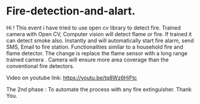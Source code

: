 # Fire-detection-and-alart.
Hi ! This event i have tried to use open cv library to detect fire.
Trained camera with Open CV, Computer vision will detect flame or  fire.
If trained it can detect smoke also. 
Instantly  and  will automatically start  fire alarm,
send  SMS, Email  to fire station. 
Functionalities similar to a household fire and flame detector.
The  change is replace the flame sensor with a long range trained camera . 
Camera will ensure more area coverage than the conventional fire detectors.

Video on youtube link: https://youtu.be/tq8Wz6HiFtc

The 2nd phase : To automate the process with any fire extinguisher.
Thank You.
